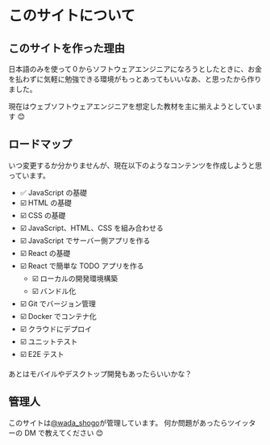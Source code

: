 # このサイトについて

## このサイトを作った理由

日本語のみを使って０からソフトウェアエンジニアになろうとしたときに、お金を払わずに気軽に勉強できる環境がもっとあってもいいなあ、と思ったから作りました。

現在はウェブソフトウェアエンジニアを想定した教材を主に揃えようとしています 😊

## ロードマップ

いつ変更するか分かりませんが、現在以下のようなコンテンツを作成しようと思っています。

- ✅ JavaScript の基礎
- ☑️ HTML の基礎
- ☑️ CSS の基礎
- ☑️ JavaScript、HTML、CSS を組み合わせる
- ☑️ JavaScript でサーバー側アプリを作る
- ☑️ React の基礎
- ☑️ React で簡単な TODO アプリを作る
  - ☑️ ローカルの開発環境構築
  - ☑️ バンドル化
- ☑️ Git でバージョン管理
- ☑️ Docker でコンテナ化
- ☑️ クラウドにデプロイ
- ☑️ ユニットテスト
- ☑️ E2E テスト

あとはモバイルやデスクトップ開発もあったらいいかな？

## 管理人

このサイトは[@wada_shogo](https://twitter.com/wada_shogo)が管理しています。
何か問題があったらツイッターの DM で教えてください 😊
